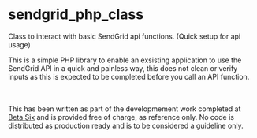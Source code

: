 # sendgrid_php_class
Class to interact with basic SendGrid api functions. (Quick setup for api usage)

This is a simple PHP library to enable an exsisting application to use the SendGrid API in a quick and painless way, this does not clean or verify inputs as this is expected to be completed before you call an API function.


<br><br>
This has been written as part of the developmement work completed at <a href="https://betasix.co.uk">Beta Six</a> and is provided free of charge, as reference only. No code is distributed as production ready and is to be considered a guideline only.
